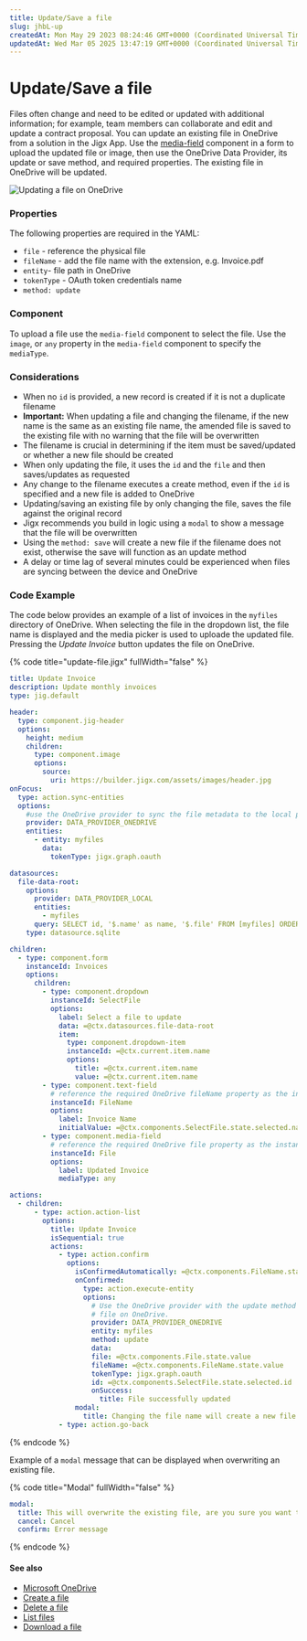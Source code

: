 ```yaml
---
title: Update/Save a file
slug: jhbL-up
createdAt: Mon May 29 2023 08:24:46 GMT+0000 (Coordinated Universal Time)
updatedAt: Wed Mar 05 2025 13:47:19 GMT+0000 (Coordinated Universal Time)
---
```


# Update/Save a file

Files often change and need to be edited or updated with additional information; for example, team members can collaborate and edit and update a contract proposal. You can update an existing file in OneDrive from a solution in the Jigx App. Use the [media-field](../../Components/form/media-field.md) component in a form to upload the updated file or image, then use the OneDrive Data Provider, its update or save method, and required properties. The existing file in OneDrive will be updated.

![Updating a file on OneDrive](https://archbee-image-uploads.s3.amazonaws.com/0TQnKgJpsWhT3gQzQOhdY-sB7j0dnUHnFgwToSWpikS-20250305-134712.png)

### Properties

The following properties are required in the YAML:

* `file` - reference the physical file
* `fileName` - add the file name with the extension, e.g. Invoice.pdf
* `entity`- file path in OneDrive
* `tokenType` - OAuth token credentials name
* `method: update`

### Component

To upload a file use the `media-field` component to select the file. Use the `image`, or `any` property in the `media-field` component to specify the `mediaType`.

### Considerations

* When no `id` is provided, a new record is created if it is not a duplicate filename
* **Important:** When updating a file and changing the filename, if the new name is the same as an existing file name, the amended file is saved to the existing file with no warning that the file will be overwritten
* The filename is crucial in determining if the item must be saved/updated or whether a new file should be created
* When only updating the file, it uses the `id` and the `file` and then saves/updates as requested
* Any change to the filename executes a create method, even if the `id` is specified and a new file is added to OneDrive
* Updating/saving an existing file by only changing the file, saves the file against the original record
* Jigx recommends you build in logic using a `modal` to show a message that the file will be overwritten
* Using the `method: save` will create a new file if the filename does not exist, otherwise the save will function as an update method
* A delay or time lag of several minutes could be experienced when files are syncing between the device and OneDrive

### Code Example

The code below provides an example of a list of invoices in the `myfiles` directory of OneDrive. When selecting the file in the dropdown list, the file name is displayed and the media picker is used to uploade the updated file. Pressing the _Update Invoice_ button updates the file on OneDrive.

{% code title="update-file.jigx" fullWidth="false" %}
```yaml
title: Update Invoice
description: Update monthly invoices
type: jig.default

header:
  type: component.jig-header
  options:
    height: medium
    children:
      type: component.image
      options:
        source:
          uri: https://builder.jigx.com/assets/images/header.jpg
onFocus:
  type: action.sync-entities
  options:
    #use the OneDrive provider to sync the file metadata to the local provider.
    provider: DATA_PROVIDER_ONEDRIVE
    entities:
      - entity: myfiles
        data:
          tokenType: jigx.graph.oauth

datasources:
  file-data-root:
    options:
      provider: DATA_PROVIDER_LOCAL
      entities:
        - myfiles
      query: SELECT id, '$.name' as name, '$.file' FROM [myfiles] ORDER BY '$.name' DESC
    type: datasource.sqlite

children:
  - type: component.form
    instanceId: Invoices
    options:
      children:
        - type: component.dropdown
          instanceId: SelectFile
          options:
            label: Select a file to update
            data: =@ctx.datasources.file-data-root
            item:
              type: component.dropdown-item
              instanceId: =@ctx.current.item.name
              options:
                title: =@ctx.current.item.name
                value: =@ctx.current.item.name
        - type: component.text-field
          # reference the required OneDrive fileName property as the instanceId.
          instanceId: FileName
          options:
            label: Invoice Name
            initialValue: =@ctx.components.SelectFile.state.selected.name
        - type: component.media-field
          # reference the required OneDrive file property as the instanceId.
          instanceId: File
          options:
            label: Updated Invoice
            mediaType: any

actions:
  - children:
      - type: action.action-list
        options:
          title: Update Invoice
          isSequential: true
          actions:
            - type: action.confirm
              options:
                isConfirmedAutomatically: =@ctx.components.FileName.state.value = @ctx.components.SelectFile.state.selected.name ? true:false
                onConfirmed:
                  type: action.execute-entity
                  options:
                    # Use the OneDrive provider with the update method to update the
                    # file on OneDrive.
                    provider: DATA_PROVIDER_ONEDRIVE
                    entity: myfiles
                    method: update
                    data:
                    file: =@ctx.components.File.state.value
                    fileName: =@ctx.components.FileName.state.value
                    tokenType: jigx.graph.oauth
                    id: =@ctx.components.SelectFile.state.selected.id
                    onSuccess:
                      title: File successfully updated
                modal:
                  title: Changing the file name will create a new file (create method)
            - type: action.go-back
```
{% endcode %}

Example of a `modal` message that can be displayed when overwriting an existing file.

{% code title="Modal" fullWidth="false" %}
```yaml
modal:
  title: This will overwrite the existing file, are you sure you want to proceed?
  cancel: Cancel
  confirm: Error message
```
{% endcode %}

#### See also

* [Microsoft OneDrive](https://docs.jigx.com/microsoft-onedrive)
* [Create a file](<Create a file.md>)
* [Delete a file](<Delete a file.md>)
* [List files](<List files.md>)
* [Download a file](<Download a file.md>)
